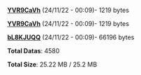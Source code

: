 [**YVR9CaVh**](/data/YVR9CaVh.txt) (24/11/22 - 00:09)- 1219 bytes

[**YVR9CaVh**](/data/YVR9CaVh.txt) (24/11/22 - 00:09)- 1219 bytes

[**bL8KJUQQ**](/data/bL8KJUQQ.txt) (24/11/22 - 00:09)- 66196 bytes

**Total Datas**: 4580

**Total Size**: 25.22 MB / 25.2 MB